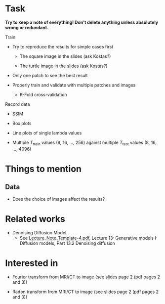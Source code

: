 # Task

**Try to keep a note of everything! Don't delete anything unless absolutely wrong or redundant.**

Train

- Try to reproduce the results for simple cases first

    - The square image in the slides (ask Kostas?)

    - The turtle image in the slides (ask Kostas?)

- Only one patch to see the best result

- Properly train and validate with multiple patches and images

  - K-Fold cross-validation

Record data

- SSIM

- Box plots

- Line plots of single lambda values

- Multiple $T_{\text{train}}$ values (8, 16, ..., 256) against multiple $T_{\text{test}}$ values (8, 16, ..., 4096)


# Things to mention

## Data

- Does the choice of images affect the results?


# Related works

- Denoising Diffusion Model
  - See [Lecture_Note_Template-4.pdf](Lecture_Note_Template-4.pdf), Lecture 13: Generative models I: Diffusion models, Part 13.2 Denoising diffusion

# Interested in

- Fourier transform from MRI/CT to image (see slides page 2 (pdf pages 2 and 3))

- Radon transform from MRI/CT to image (see slides page 2 (pdf pages 2 and 3))